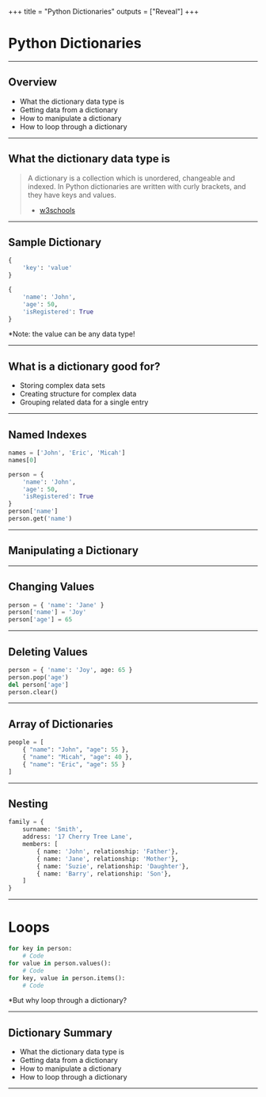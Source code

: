 +++
title = "Python Dictionaries"
outputs = ["Reveal"]
+++

# Python Dictionaries

---

## Overview

- What the dictionary data type is
- Getting data from a dictionary
- How to manipulate a dictionary
- How to loop through a dictionary

---

## What the dictionary data type is

> A dictionary is a collection which is unordered, changeable and indexed. In Python dictionaries are written with curly brackets, and they have keys and values.
>
> - [w3schools](https://www.w3schools.com/python/python_dictionaries.asp)

---

## Sample Dictionary

```py
{
    'key': 'value'
}
```

```py
{
    'name': 'John',
    'age': 50,
    'isRegistered': True
}
```

\*Note: the value can be any data type!

---

## What is a dictionary good for?

- Storing complex data sets
- Creating structure for complex data
- Grouping related data for a single entry

---

## Named Indexes

```py
names = ['John', 'Eric', 'Micah']
names[0]
```

```py
person = {
    'name': 'John',
    'age': 50,
    'isRegistered': True
}
person['name']
person.get('name')
```

---

## Manipulating a Dictionary

---

## Changing Values

```py
person = { 'name': 'Jane' }
person['name'] = 'Joy'
person['age'] = 65
```

---

## Deleting Values

```py
person = { 'name': 'Joy', age: 65 }
person.pop('age')
del person['age']
person.clear()
```

---

## Array of Dictionaries

```py
people = [
    { "name": "John", "age": 55 },
    { "name": "Micah", "age": 40 },
    { "name": "Eric", "age": 55 }
]
```

---

## Nesting

```py
family = {
    surname: 'Smith',
    address: '17 Cherry Tree Lane',
    members: [
        { name: 'John', relationship: 'Father'},
        { name: 'Jane', relationship: 'Mother'},
        { name: 'Suzie', relationship: 'Daughter'},
        { name: 'Barry', relationship: 'Son'},
    ]
}
```

---

# Loops

```py
for key in person:
    # Code
for value in person.values():
    # Code
for key, value in person.items():
    # Code
```

\*But why loop through a dictionary?

---

## Dictionary Summary

- What the dictionary data type is
- Getting data from a dictionary
- How to manipulate a dictionary
- How to loop through a dictionary

---
